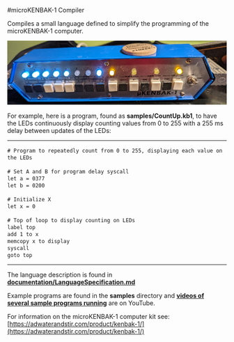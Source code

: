 #microKENBAK-1 Compiler

Compiles a small language defined to simplify the programming of the microKENBAK-1 computer.

![Front of microKENBAK-1 with several LEDs lit](microKENBAK-1.dsr.crop.small.jpg "Front of microKENBAK-1")

For example, here is a program, found as **samples/CountUp.kb1**,  to have the LEDs continuously display counting values from 0 to 255 with a 255 ms delay between updates of the LEDs:

---
	# Program to repeatedly count from 0 to 255, displaying each value on the LEDs

	# Set A and B for program delay syscall
	let a = 0377
	let b = 0200

	# Initialize X
	let x = 0

	# Top of loop to display counting on LEDs 
	label top
	add 1 to x
	memcopy x to display
	syscall
	goto top
---

The language description is found in **[documentation/LanguageSpecification.md](documentation/LanguageSpecification.md)** 

Example programs are found in the **samples** directory and **[videos of several sample programs running](https://www.youtube.com/playlist?list=PL6TXVZYCjsKYymB6kaxiJsRQTL8TwtUdY)** are on YouTube.

For information on the microKENBAK-1 computer kit see: [https://adwaterandstir.com/product/kenbak-1/](https://adwaterandstir.com/product/kenbak-1/)
